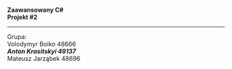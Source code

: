 **Zaawansowany C#**  
**Projekt #2**  

-------------

Grupa:  
Volodymyr Boiko 48666  
***Anton Krasitskyi 49137***  
Mateusz Jarząbek 48696  
